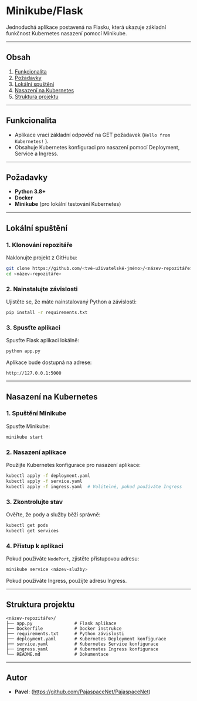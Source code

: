 

# Minikube/Flask

Jednoduchá aplikace postavená na Flasku, která ukazuje základní funkčnost 
Kubernetes nasazení pomocí Minikube.

---

## Obsah
1. [Funkcionalita](#funkcionalita)
2. [Požadavky](#požadavky)
3. [Lokální spuštění](#lokální-spuštění)
4. [Nasazení na Kubernetes](#nasazení-na-kubernetes)
5. [Struktura projektu](#struktura-projektu)

---

## Funkcionalita

- Aplikace vrací základní odpověď na GET požadavek (`Hello from Kubernetes!` ).
- Obsahuje Kubernetes konfiguraci pro nasazení pomocí Deployment, Service a Ingress.

---

## Požadavky

- **Python 3.8+**
- **Docker**
- **Minikube** (pro lokální testování Kubernetes)

---

## Lokální spuštění

### 1. Klonování repozitáře
Naklonujte projekt z GitHubu:
```bash
git clone https://github.com/<tvé-uživatelské-jméno>/<název-repozitáře>.git
cd <název-repozitáře>
```

### 2. Nainstalujte závislosti
Ujistěte se, že máte nainstalovaný Python a závislosti:
```bash
pip install -r requirements.txt
```

### 3. Spusťte aplikaci
Spusťte Flask aplikaci lokálně:
```bash
python app.py
```

Aplikace bude dostupná na adrese:
```
http://127.0.0.1:5000
```

---

## Nasazení na Kubernetes

### 1. Spuštění Minikube
Spusťte Minikube:
```bash
minikube start
```

### 2. Nasazení aplikace
Použijte Kubernetes konfigurace pro nasazení aplikace:
```bash
kubectl apply -f deployment.yaml
kubectl apply -f service.yaml
kubectl apply -f ingress.yaml  # Volitelné, pokud používáte Ingress
```

### 3. Zkontrolujte stav
Ověřte, že pody a služby běží správně:
```bash
kubectl get pods
kubectl get services
```

### 4. Přístup k aplikaci
Pokud používáte `NodePort`, zjistěte přístupovou adresu:
```bash
minikube service <název-služby>
```

Pokud používáte Ingress, použijte adresu Ingress.

---

## Struktura projektu

```
<název-repozitáře>/
├── app.py                # Flask aplikace
├── Dockerfile            # Docker instrukce
├── requirements.txt      # Python závislosti
├── deployment.yaml       # Kubernetes Deployment konfigurace
├── service.yaml          # Kubernetes Service konfigurace
├── ingress.yaml          # Kubernetes Ingress konfigurace
└── README.md             # Dokumentace
```

---

## Autor
- **Pavel**: (https://github.com/PajaspaceNet/PajaspaceNet)
```




